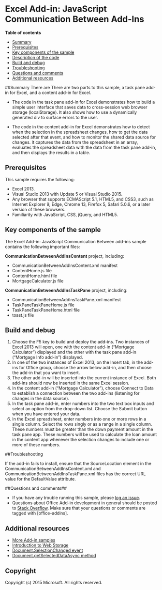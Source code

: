 # Excel Add-in: JavaScript Communication Between Add-Ins

**Table of contents**

* [Summary](#summary)
* [Prerequisites](#prerequisites)
* [Key components of the sample](#components)
* [Description of the code](#codedescription)
* [Build and debug](#build)
* [Troubleshooting](#troubleshooting)
* [Questions and comments](#questions)
* [Additional resources](#additional-resources)

<a name="summary"></a>
##Summary
There are There are two parts to this sample, a task pane add-in for Excel, and a content add-in for Excel.

- The code in the task pane add-in for Excel demonstrates how to build a simple user interface that saves data to cross-session web browser storage (localStorage). It also shows how to use a dynamically generated div to surface errors to the user.

- The code in the content add-in for Excel demonstrates how to detect when the selection in the spreadsheet changes, how to get the data selected after that event, and how to monitor the shared data source for changes. It captures the data from the spreadsheet in an array, evaluates the spreadsheet data with the data from the task pane add-in, and then displays the results in a table.

<a name="prerequisites"></a>
## Prerequisites ##

This sample requires the following:  

  - Excel 2013.
  - Visual Studio 2013 with Update 5 or Visual Studio 2015.
  - Any browser that supports ECMAScript 5.1, HTML5, and CSS3, such as Internet Explorer 9, Edge, Chrome 13, Firefox 5, Safari 5.0.6, or a later version of these browsers.
  - Familiarity with JavaScript, CSS, jQuery, and HTML5.

<a name="components"></a>
## Key components of the sample
The Excel Add-in: JavaScript Communication Between add-ins sample contains the following important files:

**CommunicationBetweenAddInsContent** project, including:

- CommunicationBetweenAddInsContent.xml manifest 
- ContentHome.js file 
- ContentHome.html file 
- MortgageCalculator.js file

**CommunicationBetweenAddInsTaskPane** project, including:

- CommunicationBetweenAddInsTaskPane.xml manifest 
- TaskPaneTaskPaneHome.js file 
- TaskPaneTaskPaneHome.html file 
- toast.js file 

<a name="build"></a>
## Build and debug ##
1. Choose the F5 key to build and deploy the add-ins. Two instances of Excel 2013 will open, one with the content add-in (“Mortgage Calculator”) displayed and the other with the task pane add-in (“Mortgage Info add-in”) displayed. 
1. In one of the two instances of Excel 2013, on the Insert tab, in the add-ins for Office group, choose the arrow below add-in, and then choose the add-in that you want to insert.
1. The other add-in will be inserted into the current instance of Excel. Both add-ins should now be inserted in the same Excel session. 
1. In the content add-in (“Mortgage Calculator”), choose Connect to Data to establish a connection between the two add-ins (listening for changes in the data source). 
1. In the task pane add-in, enter numbers into the two text box inputs and select an option from the drop-down list. Choose the Submit button when you have entered your data. 
1. In the Excel spreadsheet, enter numbers into one or more rows in a single column. Select the rows singly or as a range in a single column. These numbers must be greater than the down payment amount in the task pane app. These numbers will be used to calculate the loan amount in the content app whenever the selection changes to include one or more of these numbers.


<a name="troubleshooting"></a>
##Troubleshooting


If the add-in fails to install, ensure that the  SourceLocation element in the CommunicationBetweenAddInsContent.xml and CommunicationBetweenAddInsTaskPane.xml files has the correct URL value for the DefaultValue attribute.

<a name="questions"></a>
##Questions and comments##

- If you have any trouble running this sample, please [log an issue](https://github.com/OfficeDev/Outlook-Add-in-Javascript-MakeEWSRequest/issues).
- Questions about Office Add-in development in general should be posted to [Stack Overflow](http://stackoverflow.com/questions/tagged/office-addins). Make sure that your questions or comments are tagged with [office-addins].


<a name="additional-resources"></a>
## Additional resources ##
- [More Add-in samples](https://github.com/OfficeDev?utf8=%E2%9C%93&query=-Add-in)
- [Introduction to Web Storage](https://msdn.microsoft.com/library/bg142799(v=vs.85).aspx)
- [Document.SelectionChanged event](https://msdn.microsoft.com/library/4cbc527c-a1d5-4fb0-b6db-28cc40c5d5e2)
- [Document.getSelectedDataAsync method](https://msdn.microsoft.com/library/fp142294(v=office.15))

## Copyright
Copyright (c) 2015 Microsoft. All rights reserved.

